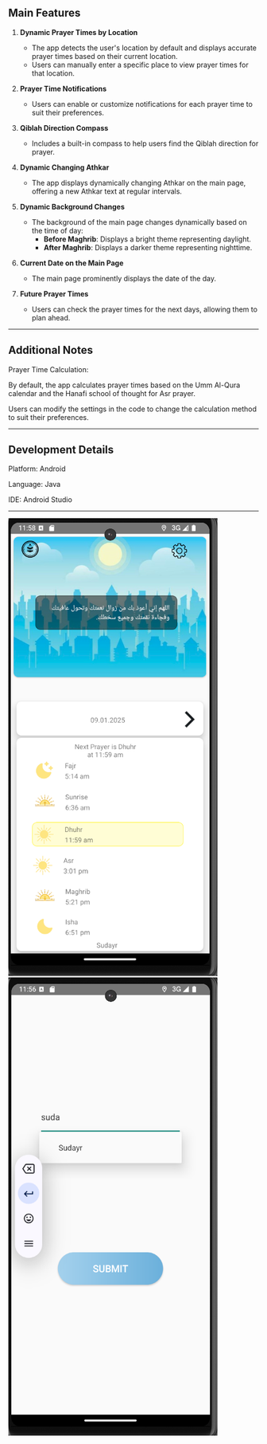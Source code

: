 
## Main Features

1. **Dynamic Prayer Times by Location**
   - The app detects the user's location by default and displays accurate prayer times based on their current location.
   - Users can manually enter a specific place to view prayer times for that location.

2. **Prayer Time Notifications**
   - Users can enable or customize notifications for each prayer time to suit their preferences.

3. **Qiblah Direction Compass**
   - Includes a built-in compass to help users find the Qiblah direction for prayer.

4. **Dynamic Changing Athkar**
   - The app displays dynamically changing Athkar on the main page, offering a new Athkar text at regular intervals.

5. **Dynamic Background Changes**
   - The background of the main page changes dynamically based on the time of day:
     - **Before Maghrib**: Displays a bright theme representing daylight.
     - **After Maghrib**: Displays a darker theme representing nighttime.

6. **Current Date on the Main Page**
   - The main page prominently displays the date of the day.

7. **Future Prayer Times**
   - Users can check the prayer times for the next days, allowing them to plan ahead.

---

## Additional Notes


Prayer Time Calculation:


By default, the app calculates prayer times based on the Umm Al-Qura calendar and the Hanafi school of thought for Asr prayer.


Users can modify the settings in the code to change the calculation method to suit their preferences.

---
## Development Details


Platform: Android


Language: Java


IDE: Android Studio

---


![Image](https://github.com/ShouqSaadRu/prayer-App/blob/master/app/src/main/res/values/1.png?raw=true)
![Image](https://github.com/ShouqSaadRu/prayer-App/blob/master/app/src/main/res/values/5.png?raw=true)





